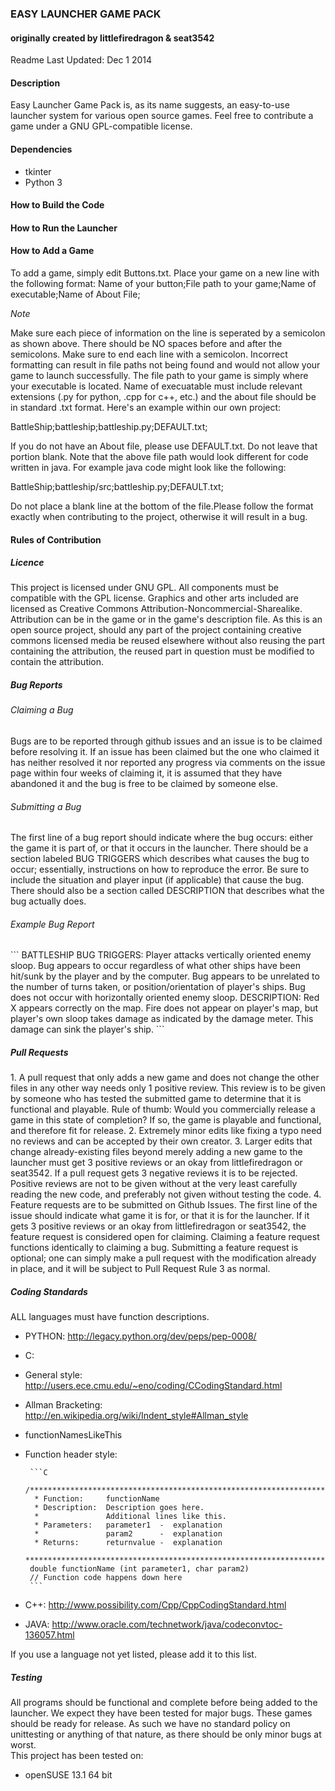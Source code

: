 <h3>EASY LAUNCHER GAME PACK</h3>
<h4>originally created by littlefiredragon & seat3542</h4>
<p>Readme Last Updated: Dec 1 2014</p>

<h4>Description</h4>
<p>Easy Launcher Game Pack is, as its name suggests, an easy-to-use launcher
system for various open source games. Feel free to contribute a game under
a GNU GPL-compatible license.</p>

<h4>Dependencies</h4>
<ul>
<li>tkinter</li>
<li>Python 3</li>
</ul>

<h4>How to Build the Code</h4>

<h4>How to Run the Launcher</h4>


<h4>How to Add a Game</h4>
<p>To add a game, simply edit Buttons.txt. Place your game on a new line with
the following format: 
Name of your button;File path to your game;Name of executable;Name of About File;

*Note*

Make sure each piece of information on the line is seperated by a semicolon as
shown above. There should be NO spaces before and after the semicolons. Make sure to
end each line with a semicolon. Incorrect formatting can result in file paths not 
being found and would not allow your game to launch successfully. The file path to
your game is simply where your executable is located. Name of execuatable must include
relevant extensions (.py for python, .cpp for c++, etc.) and the about file should
be in standard .txt format. Here's an example within our own project:

BattleShip;battleship;battleship.py;DEFAULT.txt;

If you do not have an About file, please use DEFAULT.txt. Do not leave that portion
blank. Note that the above file path would look different for code written in java.
For example java code might look like the following:

BattleShip;battleship/src;battleship.py;DEFAULT.txt;

Do not place a blank line at the bottom of the file.Please follow the format exactly 
when contributing to the project, otherwise it will result in a bug. 

<h4>Rules of Contribution</h4>
<h5>Licence</h5>
<p>This project is licensed under GNU GPL. All components must be compatible
with the GPL license. Graphics and other arts included are licensed as
Creative Commons Attribution-Noncommercial-Sharealike. Attribution can be in
the game or in the game's description file. As this is an open source project,
should any part of the project containing creative commons licensed media be
reused elsewhere without also reusing the part containing the attribution, the 
reused part in question must be modified to contain the attribution.</p>

<h5>Bug Reports</h5>
<h6>Claiming a Bug</h6>
<p>Bugs are to be reported through github issues and an issue is to be 
claimed before resolving it. If an issue has been claimed but the one who
claimed it has neither resolved it nor reported any progress via comments
on the issue page within four weeks of claiming it, it is assumed that
they have abandoned it and the bug is free to be claimed by someone else.</p>
<h6>Submitting a Bug</h6>
<p>The first line of a bug report should indicate where the bug occurs:
either the game it is part of, or that it occurs in the launcher. There should
be a section labeled BUG TRIGGERS which describes what causes the bug to occur; 
essentially, instructions on how to reproduce the error. Be sure to include 
the situation and player input (if applicable) that cause the bug. There should 
also be a section called DESCRIPTION that describes what the bug actually does.</p>
<h6>Example Bug Report</h6>
```
BATTLESHIP
BUG TRIGGERS:
Player attacks vertically oriented enemy sloop. Bug appears to occur 
regardless of what other ships have been hit/sunk by the player and 
by the computer. Bug appears to be unrelated to the number of turns 
taken, or position/orientation of player's ships. Bug does not occur
with horizontally oriented enemy sloop.
DESCRIPTION:
Red X appears correctly on the map. Fire does not appear on player's
map, but player's own sloop takes damage as indicated by the damage
meter. This damage can sink the player's ship.
```

<h5>Pull Requests</h5>
1. A pull request that only adds a new game and does not change the 
   other files in any other way needs only 1 positive review. This
   review is to be given by someone who has tested the submitted game to
   determine that it is functional and playable. Rule of thumb:
   Would you commercially release a game in this state of completion? If
   so, the game is playable and functional, and therefore fit for release.
2. Extremely minor edits like fixing a typo need no reviews and can be
   accepted by their own creator.
3. Larger edits that change already-existing files beyond merely adding
   a new game to the launcher must get 3 positive reviews or an okay from
   littlefiredragon or seat3542. If a pull request gets 3 negative reviews
   it is to be rejected. Positive reviews are not to be given without at
   the very least carefully reading the new code, and preferably not given
   without testing the code.
4. Feature requests are to be submitted on Github Issues. The first line
   of the issue should indicate what game it is for, or that it is for the
   launcher. If it gets 3 positive reviews or an okay from littlefiredragon
   or seat3542, the feature request is considered open for claiming.
   Claiming a feature request functions identically to claiming a bug.
   Submitting a feature request is optional; one can simply make a pull
   request with the modification already in place, and it will be subject
   to Pull Request Rule 3 as normal.


<h5>Coding Standards</h5>
<p>ALL languages must have function descriptions. </p>

* PYTHON: http://legacy.python.org/dev/peps/pep-0008/ 
* C: 
 * General style: http://users.ece.cmu.edu/~eno/coding/CCodingStandard.html 
 * Allman Bracketing: http://en.wikipedia.org/wiki/Indent_style#Allman_style 
 * functionNamesLikeThis 
 * Function header style: 

        ```C
        /****************************************************************************
         * Function:     functionName
         * Description:  Description goes here.
         *               Additional lines like this.
         * Parameters:   parameter1  -  explanation
         *               param2      -  explanation
         * Returns:      returnvalue -  explanation                
         ***************************************************************************/
        double functionName (int parameter1, char param2)
        // Function code happens down here
        ```
        
* C++: http://www.possibility.com/Cpp/CppCodingStandard.html 
* JAVA: http://www.oracle.com/technetwork/java/codeconvtoc-136057.html
<p>If you use a language not yet listed, please add it to this list.</p>

<h5>Testing</h5>
<p>All programs should be functional and complete before being added to the launcher. We expect they have been tested for major bugs. These games should be ready for release. As such we have no standard policy on unittesting or anything of that nature, as there should be only minor bugs at worst. <br />
This project has been tested on:  </p>
<ul>
<li>openSUSE 13.1 64 bit</li>
</ul>
